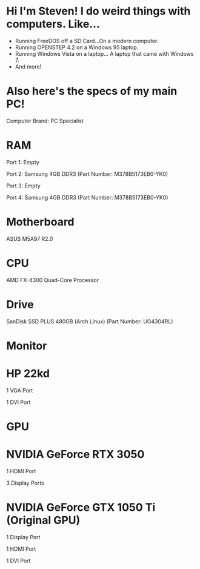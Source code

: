 # Hi I'm Steven! I do weird things with computers. Like...
- Running FreeDOS off a SD Card...On a modern computer.
- Running OPENSTEP 4.2 on a Windows 95 laptop.
- Running Windows Vista on a laptop... A laptop that came with Windows 7.
- And more!

# Also here's the specs of my main PC!
Computer Brand: PC Specialist
# RAM
Port 1: Empty

Port 2: Samsung 4GB DDR3 (Part Number: M378B5173EB0-YK0)

Port 3: Empty

Port 4: Samsung 4GB DDR3 (Part Number: M378B5173EB0-YK0)

# Motherboard
ASUS M5A97 R2.0
# CPU
AMD FX-4300 Quad-Core Processor
# Drive
SanDisk SSD PLUS 480GB (Arch Linux) (Part Number: UG4304RL)
# Monitor
# HP 22kd
1 VGA Port

1 DVI Port
# GPU
# NVIDIA GeForce RTX 3050
1 HDMI Port

3 Display Ports
# NVIDIA GeForce GTX 1050 Ti (Original GPU)
1 Display Port

1 HDMI Port

1 DVI Port
